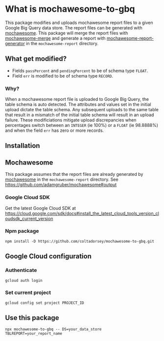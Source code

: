 # What is mochawesome-to-gbq
This package modifies and uploads mochawesome report files to a given Google Big Query data store.
The report files can be generated with [mochawesome](https://github.com/adamgruber/mochawesome).
This package will merge the report files with [mochawesome-merge](https://github.com/Antontelesh/mochawesome-merge) 
and generate a report with [mochawesome-report-generator](https://github.com/adamgruber/mochawesome-report-generator) 
in the `mochawesome-report` directory.

## What get modified?
- Fields `passPercent` and `pendingPercent` to be of schema type `FLOAT`.
- Field `err` is modified to  be of schema type `RECORD`.

### Why?
When a mochawesome report file is uploaded to Google Big Query, the table schema is auto detected. 
The attributes and values set in the initial upload dictate the table schema. 
Any subsequent uploads to the same table that result in a mismatch of the initial table schema will result in an upload failure. 
These modificiations mitigate upload discrepancies when percentages switch between an `INTEGER` (ie 100%) or a `FLOAT` (ie 98.8888%)
and when the field `err` has zero or more records.

## Installation
## Mochawesome
This package assumes that the report files are already generated by [mochawesome](https://github.com/adamgruber/mochawesome) in the `mochawesome-report` directory. See https://github.com/adamgruber/mochawesome#output

### Google Cloud SDK
Get the latest Google Cloud SDK at https://cloud.google.com/sdk/docs#install_the_latest_cloud_tools_version_cloudsdk_current_version

### Npm package
```
npm install -D https://github.com/coltadorsey/mochawesome-to-gbq.git
```

## Google Cloud configuration
### Authenticate
```
gcloud auth login
```

### Set current project
```
gcloud config set project PROJECT_ID
```

## Use this package
```
npx mochawesome-to-gbq -- DS=your_data_store TBLREPORT=your_report_name
```